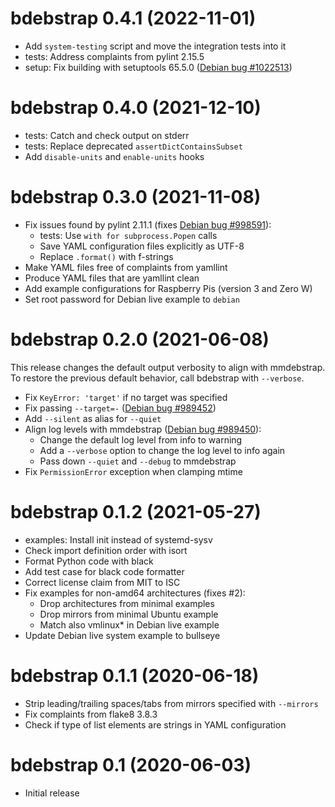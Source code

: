 bdebstrap 0.4.1 (2022-11-01)
============================

* Add `system-testing` script and move the integration tests into it
* tests: Address complaints from pylint 2.15.5
* setup: Fix building with setuptools 65.5.0
  ([Debian bug #1022513](https://bugs.debian.org/1022513))

bdebstrap 0.4.0 (2021-12-10)
============================

* tests: Catch and check output on stderr
* tests: Replace deprecated `assertDictContainsSubset`
* Add `disable-units` and `enable-units` hooks

bdebstrap 0.3.0 (2021-11-08)
============================

* Fix issues found by pylint 2.11.1
  (fixes [Debian bug #998591](https://bugs.debian.org/998591)):
  * tests: Use `with for subprocess.Popen` calls
  * Save YAML configuration files explicitly as UTF-8
  * Replace `.format()` with f-strings
* Make YAML files free of complaints from yamllint
* Produce YAML files that are yamllint clean
* Add example configurations for Raspberry Pis (version 3 and Zero W)
* Set root password for Debian live example to `debian`

bdebstrap 0.2.0 (2021-06-08)
============================

This release changes the default output verbosity to align with mmdebstrap. To
restore the previous default behavior, call bdebstrap with `--verbose`.

* Fix `KeyError: 'target'` if no target was specified
* Fix passing `--target=-` ([Debian bug #989452](https://bugs.debian.org/989452))
* Add `--silent` as alias for `--quiet`
* Align log levels with mmdebstrap ([Debian bug #989450](https://bugs.debian.org/989450)):
  * Change the default log level from info to warning
  * Add a `--verbose` option to change the log level to info again
  * Pass down `--quiet` and `--debug` to mmdebstrap
* Fix `PermissionError` exception when clamping mtime

bdebstrap 0.1.2 (2021-05-27)
============================

* examples: Install init instead of systemd-sysv
* Check import definition order with isort
* Format Python code with black
* Add test case for black code formatter
* Correct license claim from MIT to ISC
* Fix examples for non-amd64 architectures (fixes #2):
  * Drop architectures from minimal examples
  * Drop mirrors from minimal Ubuntu example
  * Match also vmlinux* in Debian live example
* Update Debian live system example to bullseye

bdebstrap 0.1.1 (2020-06-18)
============================

* Strip leading/trailing spaces/tabs from mirrors specified with `--mirrors`
* Fix complaints from flake8 3.8.3
* Check if type of list elements are strings in YAML configuration

bdebstrap 0.1 (2020-06-03)
==========================

* Initial release
